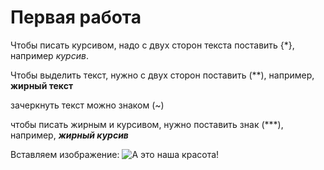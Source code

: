 # Первая работа #

Чтобы писать курсивом, надо с двух сторон текста поставить {*}, например *курсив*.

Чтобы выделить текст, нужно с двух сторон поставить (**), например, **жирный текст**

зачеркнуть текст можно знаком (~)

чтобы писать жирным и курсивом, нужно поставить знак (***), например, ***жирный курсив***

Вставляем изображение: ![А это наша красота!](бусы.jpg) 



